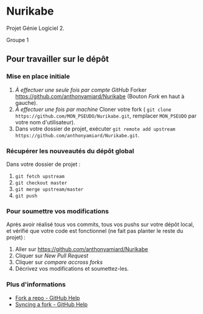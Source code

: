 # Nurikabe
Projet Génie Logiciel 2.

Groupe 1

## Pour travailler sur le dépôt

### Mise en place initiale

1. _À effectuer une seule fois par compte GitHub_ Forker
   https://github.com/anthonyamiard/Nurikabe (Bouton _Fork_ en haut à gauche).
2. _À effectuer une fois par machine_ Cloner votre fork (
   `git clone https://github.com/MON_PSEUDO/Nurikabe.git`, remplacer
   `MON_PSEUDO` par votre nom d'utilisateur).
3. Dans votre dossier de projet, exécuter
   `git remote add upstream https://github.com/anthonyamiard/Nurikabe.git`.

### Récupérer les nouveautés du dépôt global

Dans votre dossier de projet :
1. `git fetch upstream`
2. `git checkout master`
3. `git merge upstream/master`
4. `git push`

### Pour soumettre vos modifications

Après avoir réalisé tous vos commits, tous vos pushs sur votre dépôt local, et
vérifié que votre code est fonctionnel (ne fait pas planter le reste du
projet) :

1. Aller sur https://github.com/anthonyamiard/Nurikabe
2. Cliquer sur _New Pull Request_
3. Cliquer sur _compare accross forks_
4. Décrivez vos modifications et soumettez-les.

### Plus d'informations

* [Fork a repo - GitHub Help](https://help.github.com/en/github/getting-started-with-github/fork-a-repo)
* [Syncing a fork - GitHub Help](https://help.github.com/en/github/collaborating-with-issues-and-pull-requests/syncing-a-fork)
